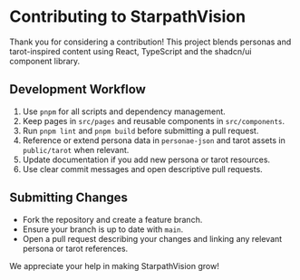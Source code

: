 # Contributing to StarpathVision

Thank you for considering a contribution! This project blends personas and tarot-inspired content using React, TypeScript and the shadcn/ui component library.

## Development Workflow

1. Use `pnpm` for all scripts and dependency management.
2. Keep pages in `src/pages` and reusable components in `src/components`.
3. Run `pnpm lint` and `pnpm build` before submitting a pull request.
4. Reference or extend persona data in `personae-json` and tarot assets in `public/tarot` when relevant.
5. Update documentation if you add new persona or tarot resources.
6. Use clear commit messages and open descriptive pull requests.

## Submitting Changes

- Fork the repository and create a feature branch.
- Ensure your branch is up to date with `main`.
- Open a pull request describing your changes and linking any relevant persona or tarot references.

We appreciate your help in making StarpathVision grow!

